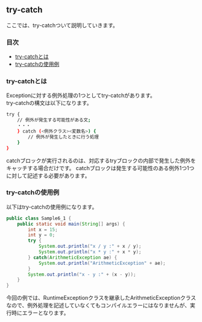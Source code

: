 ## try-catch
ここでは、try-catchついて説明していきます。

### 目次
* [try-catchとは](#sec1)
* [try-catchの使用例](#sec2)

### <a name="sec1"></a>try-catchとは
Exceptionに対する例外処理の1つとしてtry-catchがあります。  
try-catchの構文は以下になります。

```sh
try {
	// 例外が発生する可能性がある文;
	・・・
	} catch (<例外クラス><変数名>) {
		// 例外が発生したときに行う処理
	}
}
```

catchブロックが実行されるのは、対応するtryブロックの内部で発生した例外をキャッチする場合だけです。
catchブロックは発生する可能性のある例外1つ1つに対して記述する必要があります。

### <a name="sec1"></a>try-catchの使用例
以下はtry-catchの使用例になります。

```java
public class Sample6_1 {
	public static void main(String[] args) {
		int x = 15;
		int y = 0;
		try {
			System.out.println("x / y :" + x / y);
			System.out.println("x * y :" + x * y);
		} catch(ArithmeticException ae) {
			System.out.println("ArithmeticException" + ae);
		}
		System.out.println("x - y :" + (x - y));
	}
}
```

今回の例では、RuntimeExceptionクラスを継承したArithmeticExceptionクラスなので、例外処理を記述していなくてもコンパイルエラーにはなりませんが、実行時にエラーとなります。

